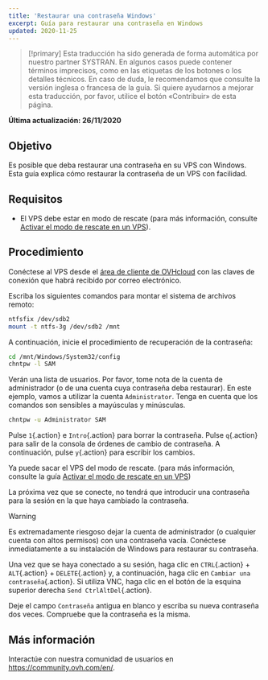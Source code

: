 ```yaml
---
title: 'Restaurar una contraseña Windows'
excerpt: Guía para restaurar una contraseña en Windows
updated: 2020-11-25
---
```


> [!primary]
> Esta traducción ha sido generada de forma automática por nuestro partner SYSTRAN. En algunos casos puede contener términos imprecisos, como en las etiquetas de los botones o los detalles técnicos. En caso de duda, le recomendamos que consulte la versión inglesa o francesa de la guía. Si quiere ayudarnos a mejorar esta traducción, por favor, utilice el botón «Contribuir» de esta página.
> 

**Última actualización: 26/11/2020**

## Objetivo

Es posible que deba restaurar una contraseña en su VPS con Windows. Esta guía explica cómo restaurar la contraseña de un VPS con facilidad.

## Requisitos

- El VPS debe estar en modo de rescate (para más información, consulte [Activar el modo de rescate en un VPS](/pages/cloud/vps/rescue)).

## Procedimiento

Conéctese al VPS desde el [área de cliente de OVHcloud](https://www.ovh.com/auth/?action=gotomanager&from=https://www.ovh.es/&ovhSubsidiary=es) con las claves de conexión que habrá recibido por correo electrónico.

Escriba los siguientes comandos para montar el sistema de archivos remoto:

```sh
ntfsfix /dev/sdb2
mount -t ntfs-3g /dev/sdb2 /mnt
```

A continuación, inicie el procedimiento de recuperación de la contraseña:

```sh
cd /mnt/Windows/System32/config
chntpw -l SAM
```

Verán una lista de usuarios. Por favor, tome nota de la cuenta de administrador (o de una cuenta cuya contraseña deba restaurar). En este ejemplo, vamos a utilizar la cuenta `Administrator`. Tenga en cuenta que los comandos son sensibles a mayúsculas y minúsculas.

```sh
chntpw -u Administrator SAM
```

Pulse `1`{.action} e `Intro`{.action} para borrar la contraseña. Pulse `q`{.action} para salir de la consola de órdenes de cambio de contraseña. A continuación, pulse `y`{.action} para escribir los cambios.

Ya puede sacar el VPS del modo de rescate. (para más información, consulte la guía [Activar el modo de rescate en un VPS](/pages/cloud/vps/rescue))

La próxima vez que se conecte, no tendrá que introducir una contraseña para la sesión en la que haya cambiado la contraseña.

> [!warning]
>
> Es extremadamente riesgoso dejar la cuenta de administrador (o cualquier cuenta con altos permisos) con una contraseña vacía. Conéctese inmediatamente a su instalación de Windows para restaurar su contraseña.
> 

Una vez que se haya conectado a su sesión, haga clic en `CTRL`{.action} + `ALT`{.action} + `DELETE`{.action} y, a continuación, haga clic en `Cambiar una contraseña`{.action}. Si utiliza VNC, haga clic en el botón de la esquina superior derecha `Send CtrlAltDel`{.action}.

Deje el campo `Contraseña` antigua en blanco y escriba su nueva contraseña dos veces. Compruebe que la contraseña es la misma.

## Más información

Interactúe con nuestra comunidad de usuarios en <https://community.ovh.com/en/>.
